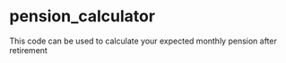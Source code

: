 # pension_calculator
This code can be used to calculate your expected monthly pension after retirement
